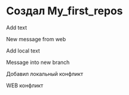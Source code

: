 ﻿# Создал My_first_repos

Add text

New message from web

Add local text

Message into new branch

Добавил локальный конфликт

WEB конфликт
